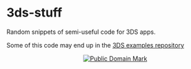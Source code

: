 # 3ds-stuff

Random snippets of semi-useful code for 3DS apps.

Some of this code may end up in the [3DS examples repository](https://github.com/devkitPro/3ds-examples)

<p align="center"><a href="http://creativecommons.org/publicdomain/mark/1.0/"><img src="http://i.creativecommons.org/p/mark/1.0/88x31.png" alt="Public Domain Mark"></a></p>
